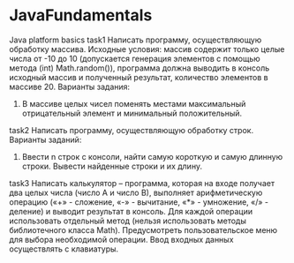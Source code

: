 # JavaFundamentals
Java platform basics
task1	Написать программу, осуществляющую обработку массива. Исходные условия: массив содержит только целые числа от -10 до 10 (допускается генерация элементов с помощью метода (int) Math.random()), программа должна выводить в консоль исходный массив и полученный результат, количество элементов в массиве 20.
Варианты задания:
1.	В массиве целых чисел поменять местами максимальный отрицательный элемент  и минимальный положительный. 

task2	Написать программу, осуществляющую обработку строк.
Варианты заданий:
1.	Ввести n строк с консоли, найти самую короткую и самую длинную строки. Вывести найденные строки и их длину.

task3	Написать калькулятор – программа, которая на входе получает два целых числа (число А и число В), выполняет арифметическую операцию («+» - сложение, «-» - вычитание, «*» - умножение, «/» - деление) и выводит результат в консоль. Для каждой операции использовать отдельный метод (нельзя использовать методы библиотечного класса Math). Предусмотреть пользовательское меню для выбора необходимой операции. Ввод входных данных осуществлять с клавиатуры.
